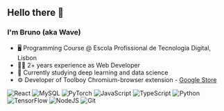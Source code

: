 ## Hello there 👋

### I'm Bruno (aka Wave)

- 🖥️ Programming Course @ Escola Profissional de Tecnologia Digital, Lisbon
- 👨‍💻 2+ years experience as Web Developer
- 🧭 Currently studying deep learning and data science
- ⚙️ Developer of Toolboy Chromium-browser extension - <a id="ssFeatures" href="https://chromewebstore.google.com/detail/custom-cursor-for-chrome/ogdlpmhglpejoiomcodnpjnfgcpmgale">Google Store</a>

![React](https://img.shields.io/badge/react-%2320232a.svg?style=for-the-badge&logo=react&logoColor=%2361DAFB)  ![MySQL](https://img.shields.io/badge/mysql-4479A1.svg?style=for-the-badge&logo=mysql&logoColor=white)  ![PyTorch](https://img.shields.io/badge/PyTorch-%23EE4C2C.svg?style=for-the-badge&logo=PyTorch&logoColor=white)  ![JavaScript](https://img.shields.io/badge/javascript-%23323330.svg?style=for-the-badge&logo=javascript&logoColor=%23F7DF1E)  ![TypeScript](https://img.shields.io/badge/typescript-%23007ACC.svg?style=for-the-badge&logo=typescript&logoColor=white)  ![Python](https://img.shields.io/badge/python-3670A0?style=for-the-badge&logo=python&logoColor=ffdd54)  ![TensorFlow](https://img.shields.io/badge/TensorFlow-%23FF6F00.svg?style=for-the-badge&logo=TensorFlow&logoColor=white)  ![NodeJS](https://img.shields.io/badge/node.js-6DA55F?style=for-the-badge&logo=node.js&logoColor=white)  ![Git](https://img.shields.io/badge/git-%23F05033.svg?style=for-the-badge&logo=git&logoColor=white)
